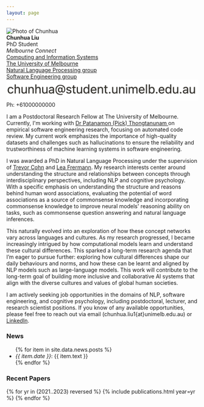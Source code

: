 ```yaml
---
layout: page
---
```

<div class="row">
    <div class="col-sm-3"><img src="{{ site.baseurl }}public/blcu16.JPG" alt="Photo of Chunhua"></div> 
    <div class="col-sm-9">
	  <div class="row">
	    <div class="col-sm-3">
	      <b>Chunhua Liu</b>
	      <br>PhD Student
	      <address>
		Melbourne Connect
	      </address>
	    </div>
		<div class="col-sm-7">
		  <a href="http://www.cis.unimelb.edu.au">Computing and Information Systems</a><br/>
		  <a href="http://www.unimelb.edu.au">The University of Melbourne</a><br/>
		  <a href="http://uom-nlp.github.io/">Natural Language Processing group</a> <br/>
		  <a href="https://cis.unimelb.edu.au/research/computer-science/research/software-engineering">Software Engineering group</a>
		</div>
	  </div>
	  <div class="row">
	    <div class="col-sm-3">
	<script type="text/javascript"><!--
	document.write('<a href="' +
	'mailto:chunhua' +
	'liu1@uni' +
	'melb.edu' +
	'.au
">' +
	'<span class="glyphicon glyphicon-envelope"></span></a> Email');
	//-->
	</script>
	<noscript><IMG alt="E-mail" border=0 src="./email.png"></noscript>
	    </div>
	    <div class="col-sm-7"> Ph: +61000000000 </div>
	    </div>
	</div>
    </div>

<p class="message">
I am a Postdoctoral Research Fellow at The University of Melbourne. Currently, I'm working with 
<a href="https://patanamon.com/">Dr Patanamon (Pick) Thongtanunam </a> on empirical software engineering research, focusing on automated code review. My current work emphasizes the importance of high-quality datasets and challenges such as hallucinations to ensure the reliability and trustworthiness of machine learning systems in software engineering.
</p>

<p class="message">
I was awarded a PhD in Natural Language Processing under the supervision of <a href="https://people.eng.unimelb.edu.au/tcohn/">Trevor Cohn</a> and <a href="https://www.frermann.de//">Lea Frermann</a>. My research interests center around understanding the structure and relationships between concepts through interdisciplinary perspectives, including NLP and cognitive psychology. With a specific emphasis on understanding the structure and reasons behind human word associations, evaluating the potential of word associations as a source of commonsense knowledge and incorporating commonsense knowledge to improve neural models' reasoning ability on tasks, such as commonsense question answering and natural language inferences.  </br>

This naturally evolved into an exploration of how these concept networks vary across languages and cultures. As my research progressed, I became increasingly intrigued by how computational models learn and understand these cultural differences. This sparked a long-term research agenda that I’m eager to pursue further: exploring how cultural differences shape our daily behaviours and norms, and how these can be learnt and aligned by NLP models such as large-language models. This work will contribute to the long-term goal of building more inclusive and collaborative AI systems that align with the diverse cultures and values of global human societies.
</p>


<p class="message">
I am actively seeking job opportunities in the domains of NLP, software engineering, and cognitive psychology, including postdoctoral, lecturer, and research scientist positions. If you know of any available opportunities, please feel free to reach out via email (chunhua.liu1{at}unimelb.edu.au) or <a href="https://www.linkedin.com/in/chunhua-liu-977626177/">LinkedIn</a>. 
</p>

<h3>News</h3>
<ul>
{% for item in site.data.news.posts %}
  <li><i>{{ item.date }}</i>: {{ item.text }}</li>
{% endfor %}
</ul>

<h3>Recent Papers</h3>

{% for yr in (2021..2023) reversed %}
{% include publications.html year=yr %}
{% endfor %}
